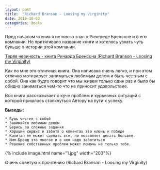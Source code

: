 ```yaml
---
layout: post
title:  "Richard Branson - Loosing my Virginity"
date: 2016-10-03
categories: Books 
---
```


Пред началом чтения я не много знал о Ричереде Бренсоне и о его компании. Но притягивало название книги и хотелось узнать чуть бульше о истории этой компании.

[Теряя невиность - книга Ричарда Бренсона (Richard Branson - Loosing my Virginity)](https://www.amazon.ca/Losing-My-Virginity-Richard-Branson/dp/0753519550)

Как по мне это отличная книга. Она написана очень легко, и при этом отлично мотивирует заниматься любимым делом и быть честным с собой. Она как будто говорит что мы живем только один раз и  было бы обидно заниматься чем-то что не приносит удовольствие. 

Вся книга рассказывает о куче проблем и курьезных ситуаций с которой пришлось сталкнуться Автору на пути к успеху. 

**Выводы:**

	* Будь честен с собой 
	* Занимайся любимым делом 
	* Берись за сложные задания 
	* Хороший сервис и забота о клиентах это ключь к победе 
	* Капитал не может сделать все, но позволяет делать большее.
	* Имя-Бренд это многое и о нем надо заботиться 
	* Решение собственных проблем может помочь не только тебе.

{% include image.html name="1.jpg" width="200"%}

Очень советую к прочтению (Richard Branson - Loosing my Virginity)






